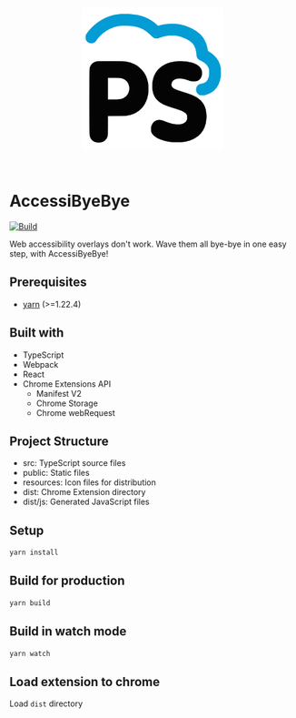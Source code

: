 &nbsp;
<p align="center">
  <img height="250" src="resources/icon.svg"/>
</p>
&nbsp;

# AccessiByeBye

[![Build](https://github.com/PneumaSolutions/AccessiByeBye/actions/workflows/build.yml/badge.svg)](https://github.com/PneumaSolutions/AccessiByeBye/actions/workflows/build.yml)

Web accessibility overlays don't work. Wave them all bye-bye in one easy step, with AccessiByeBye!

## Prerequisites

* [yarn](https://yarnpkg.com) (>=1.22.4)

## Built with

* TypeScript
* Webpack
* React
* Chrome Extensions API
    * Manifest V2
    * Chrome Storage
    * Chrome webRequest

## Project Structure

* src: TypeScript source files
* public: Static files
* resources: Icon files for distribution
* dist: Chrome Extension directory
* dist/js: Generated JavaScript files

## Setup

```bash
yarn install
```

## Build for production

```bash
yarn build
```

## Build in watch mode

```bash
yarn watch
```

## Load extension to chrome

Load `dist` directory
